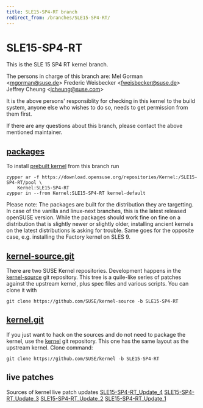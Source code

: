 ```yaml
---
title: SLE15-SP4-RT branch
redirect_from: /branches/SLE15-SP4-RT/
---
```

# SLE15-SP4-RT
This is the SLE 15 SP4 RT kernel branch.

The persons in charge of this branch are:
Mel Gorman <[mgorman@suse.de](mailto:mgorman@suse.de?subject=SLE15-SP4-RT%20branch)>
Frederic Weisbecker <[fweisbecker@suse.de](mailto:fweisbecker@suse.de?subject=SLE15-SP4-RT%20branch)>
Jeffrey Cheung <[jcheung@suse.com](mailto:jcheung@suse.com?subject=SLE15-SP4-RT%20branch)>

It is the above persons' responsiblity for checking in this kernel to
the build system, anyone else who wishes to do so, needs to get
permission from them first.

If there are any questions about this branch, please contact the above
mentioned maintainer.


## [packages](https://download.opensuse.org/repositories/Kernel:/SLE15-SP4-RT)
To install
[prebuilt kernel](https://download.opensuse.org/repositories/Kernel:/SLE15-SP4-RT)
from this branch run

```
zypper ar -f https://download.opensuse.org/repositories/Kernel:/SLE15-SP4-RT/pool \
    Kernel:SLE15-SP4-RT
zypper in --from Kernel:SLE15-SP4-RT kernel-default
```

Please note: The packages are built for the distribution they are
targetting. In case of the vanilla and linux-next branches, this is the
latest released openSUSE version. While the packages should work fine on
fine on a distribution that is slightly newer or slightly older,
installing ancient kernels on the latest distributions is asking for
trouble. Same goes for the opposite case, e.g. installing the Factory
kernel on SLES 9.

## [kernel-source.git](https://github.com/SUSE/kernel-source/tree/SLE15-SP4-RT)
There are two SUSE Kernel repositories. Development happens in the
[kernel-source](https://github.com/SUSE/kernel-source/tree/SLE15-SP4-RT)
git repository. This tree is a quile-like series of patches against the
upstream kernel, plus spec files and various scripts. You can clone it
with

```
git clone https://github.com/SUSE/kernel-source -b SLE15-SP4-RT
```

## [kernel.git](https://github.com/SUSE/kernel/tree/SLE15-SP4-RT)
If you just want to hack on the sources and do not need to package the
kernel, use the [kernel](https://github.com/SUSE/kernel/tree/SLE15-SP4-RT)
git repository. This one has the same layout as the upstream kernel. Clone
command:

```
git clone https://github.com/SUSE/kernel -b SLE15-SP4-RT
```

## live patches
Sources of kernel live patch updates [SLE15-SP4-RT_Update_4](https://github.com/SUSE/kernel-livepatch/tree/SLE15-SP4-RT_Update_4) [SLE15-SP4-RT_Update_3](https://github.com/SUSE/kernel-livepatch/tree/SLE15-SP4-RT_Update_3) [SLE15-SP4-RT_Update_2](https://github.com/SUSE/kernel-livepatch/tree/SLE15-SP4-RT_Update_2) [SLE15-SP4-RT_Update_1](https://github.com/SUSE/kernel-livepatch/tree/SLE15-SP4-RT_Update_1)
